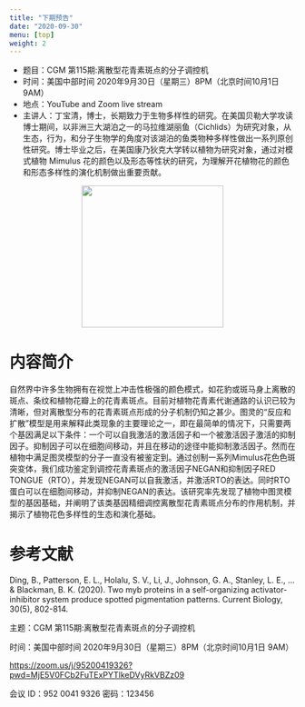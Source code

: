 ```yaml
---
title: "下期预告"
date: "2020-09-30"
menu: [top]
weight: 2
---
```


- 题目：CGM 第115期:离散型花青素斑点的分子调控机
- 时间：美国中部时间 2020年9月30日（星期三）8PM（北京时间10月1日 9AM）
- 地点：YouTube and Zoom live stream
- 主讲人：丁宝清，博士，长期致力于生物多样性的研究。在美国贝勒大学攻读博士期间，以非洲三大湖泊之一的马拉维湖丽鱼（Cichlids）为研究对象，从生态，行为，和分子生物学的角度对该湖泊的鱼类物种多样性做出一系列原创性研究。博士毕业之后，在美国康乃狄克大学转以植物为研究对象，通过对模式植物 Mimulus 花的颜色以及形态等性状的研究，为理解开花植物花的颜色和形态多样性的演化机制做出重要贡献。


<div align="center">
<img src="https://i.ibb.co/FhFWC9H/Baoqing-copy-e1441738679204.gif" height=250>
</div>

# 内容简介

自然界中许多生物拥有在视觉上冲击性极强的颜色模式，如花豹或斑马身上离散的斑点、条纹和植物花瓣上的花青素斑点。目前对植物花青素代谢通路的认识已较为清晰，但对离散型分布的花青素斑点形成的分子机制仍知之甚少。图灵的“反应和扩散”模型是用来解释此类现象的主要理论之一，即在最简单的情况下，只需要两个基因满足以下条件：一个可以自我激活的激活因子和一个被激活因子激活的抑制因子。抑制因子可以在细胞间移动，并且在移动的途径中能抑制激活因子。然而在植物中满足图灵模型的分子一直没有被鉴定到。通过创制一系列Mimulus花色色斑突变体，我们成功鉴定到调控花青素斑点的激活因子NEGAN和抑制因子RED TONGUE（RTO），并发现NEGAN可以自我激活，并激活RTO的表达。同时RTO蛋白可以在细胞间移动，并抑制NEGAN的表达。该研究率先发现了植物中图灵模型的基因基础，并阐明了该类基因精细调控离散型花青素斑点分布的作用机制，并揭示了植物花色多样性的生态和演化基础。


# 参考文献

Ding, B., Patterson, E. L., Holalu, S. V., Li, J., Johnson, G. A., Stanley, L. E., ... & Blackman, B. K. (2020). Two myb proteins in a self-organizing activator-inhibitor system produce spotted pigmentation patterns. Current Biology, 30(5), 802-814.


主题：CGM 第115期:离散型花青素斑点的分子调控机

时间：美国中部时间 2020年9月30日（星期三）8PM（北京时间10月1日 9AM）

https://zoom.us/j/95200419326?pwd=MjE5V0FCb2FuTExPYTlkeDVyRkVBZz09


会议 ID：952 0041 9326
密码：123456




